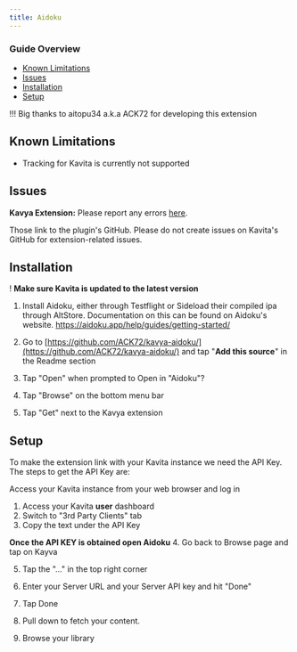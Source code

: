 ```yaml
---
title: Aidoku
---
```


### Guide Overview
* [Known Limitations](#known-limitations)
* [Issues](#issues)
* [Installation](#installation)
* [Setup](#setup)

!!! Big thanks to aitopu34 a.k.a ACK72 for developing this extension

## Known Limitations
* Tracking for Kavita is currently not supported

## Issues
**Kavya Extension:** Please report any errors [here](https://github.com/ACK72/kavya-aidoku/issues/new?assignees=ACK72&labels=&template=bug_report.md&title=%5BBUG%5D). 

Those link to the plugin's GitHub. Please do not create issues on Kavita's GitHub for extension-related issues.

## Installation

! **Make sure Kavita is updated to the latest version**

1. Install Aidoku, either through Testflight or Sideload their compiled ipa through AltStore. Documentation on this can be found on Aidoku's website. https://aidoku.app/help/guides/getting-started/

2. Go to [https://github.com/ACK72/kavya-aidoku/](https://github.com/ACK72/kavya-aidoku/) and tap "**Add this source**" in the Readme section

3. Tap "Open" when prompted to Open in "Aidoku"?

4. Tap "Browse" on the bottom menu bar

5. Tap "Get" next to the Kavya extension

## Setup

To make the extension link with your Kavita instance we need the API Key.
The steps to get the API Key are:

Access your Kavita instance from your web browser and log in
1. Access your Kavita **user** dashboard
2. Switch to "3rd Party Clients" tab
3. Copy the text under the API Key

**Once the API KEY is obtained open Aidoku**
4. Go back to Browse page and tap on Kayva

5. Tap the "..." in the top right corner

6. Enter your Server URL and your Server API key and hit "Done"

7. Tap Done

8. Pull down to fetch your content.

9. Browse your library 
